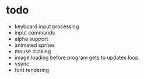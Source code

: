 # todo
- keyboard input processing
- input commands
- alpha support
- animated sprites
- mouse clicking
- image loading before program gets to updates loop
- vsync
- font rendering

